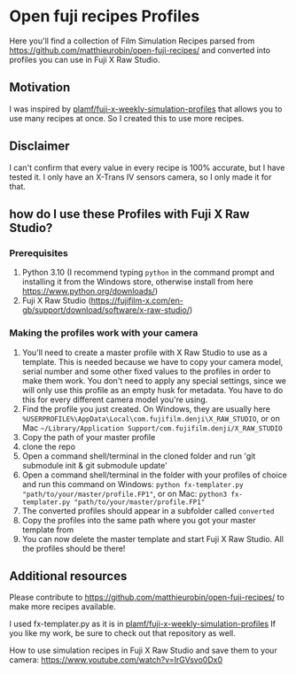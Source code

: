 # Open fuji recipes Profiles

Here you'll find a collection of Film Simulation Recipes parsed from https://github.com/matthieurobin/open-fuji-recipes/ and converted into profiles you can use in Fuji X Raw Studio.

## Motivation
I was inspired by [plamf/fuji-x-weekly-simulation-profiles](https://github.com/plamf/fuji-x-weekly-simulation-profiles) that allows you to use many recipes at once.
So I created this to use more recipes.

## Disclaimer
I can't confirm that every value in every recipe is 100% accurate, but I have tested it.
I only have an X-Trans IV sensors camera, so I only made it for that.


## how do I use these Profiles with Fuji X Raw Studio?
### Prerequisites
1. Python 3.10 (I recommend typing `python` in the command prompt and installing it from the Windows store, otherwise install from here https://www.python.org/downloads/)
2. Fuji X Raw Studio (https://fujifilm-x.com/en-gb/support/download/software/x-raw-studio/)

### Making the profiles work with your camera
1. You'll need to create a master profile with X Raw Studio to use as a template. This is needed because we have to copy your camera model, serial number and some other fixed values to the profiles in order to make them work. You don't need to apply any special settings, since we will only use this profile as an empty husk for metadata. You have to do this for every different camera model you're using.
2. Find the profile you just created. On Windows, they are usually here `%USERPROFILE%\AppData\Local\com.fujifilm.denji\X_RAW_STUDIO`, or on Mac `~/Library/Application Support/com.fujifilm.denji/X_RAW_STUDIO`
3. Copy the path of your master profile
4. clone the repo
5. Open a command shell/terminal in the cloned folder and run 'git submodule init & git submodule update'
6. Open a command shell/terminal in the folder with your profiles of choice and run this command on Windows: `python fx-templater.py "path/to/your/master/profile.FP1"`, or on Mac: `python3 fx-templater.py "path/to/your/master/profile.FP1"`
7. The converted profiles should appear in a subfolder called `converted`
8. Copy the profiles into the same path where you got your master template from
9. You can now delete the master template and start Fuji X Raw Studio. All the profiles should be there!

## Additional resources
Please contribute to https://github.com/matthieurobin/open-fuji-recipes/ to make more recipes available.

I used fx-templater.py as it is in [plamf/fuji-x-weekly-simulation-profiles](https://github.com/plamf/fuji-x-weekly-simulation-profiles)
If you like my work, be sure to check out that repository as well.

How to use simulation recipes in Fuji X Raw Studio and save them to your camera: https://www.youtube.com/watch?v=IrGVsvo0Dx0
